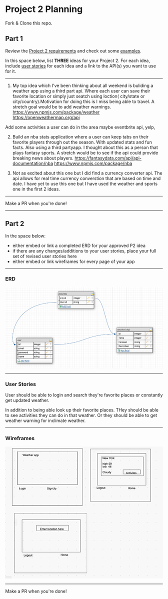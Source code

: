 # Project 2 Planning

Fork & Clone this repo.

## Part 1

Review the [Project 2 requirements](https://romebell.gitbook.io/sei-1019/projects/project-2) and check out some [examples](https://tmdarneille.gitbook.io/seirfx/11-projects/past-projects/project2).

In this space below, list **THREE** ideas for your Project 2. For each idea, include [user stories](https://revelry.co/user-stories-that-dont-suck/) for each idea and a link to the API(s) you want to use for it.

--------------------------------------------------------
1. My top idea which I've been thinking about all weekend is buliding a weather app using a third part api. Where each user can save their favorite location or simply just seatch using loction( city/state or city/country).Motivation for doing this is I miss being able to travel. A stretch goal would be to add weather warnings.
https://www.npmjs.com/package/weather
https://openweathermap.org/api

Add some activities a user can do in the area
maybe eventbrite api, yelp, 


2. Build an nba stats application where a user can keep tabs on their favorite players through out the season. With updated stats and fun facts. Also using a third partyapp.
I thought about this as a person that plays fantasy sports. A stretch would be to see if the api could provide breaking news about players.
https://fantasydata.com/api/api-documentation/nba
https://www.npmjs.com/package/nba

3. Not as excited about this one but I did find a currency converter api. The api allows for real time currency converstion that are based on time and date. I have yet to use this one but I have used the weather and sports one in the first 2 ideas.
---------------------------------------------------------

Make a PR when you're done!

---

## Part 2

In the space below:
* either embed or link a completed ERD for your approved P2 idea
* if there are any changes/additions to your user stories, place your full set of revised user stories here
* either embed or link wireframes for every page of your app

----------------------------------------------------------
### ERD

![erd draft](erd.png)

----------------------------------------------------------
### User Stories

User should be able to login and search they're favorite places or constantly get updated weather.

In addition to being able look up their favorite places. THey should be able to see activities they can do in that weather. Or they should be able to get weather warning for inclimate weather.

----------------------------------------------------------
### Wireframes

![my image](wire.png)


----------------------------------------------------------

Make a PR when you're done!
